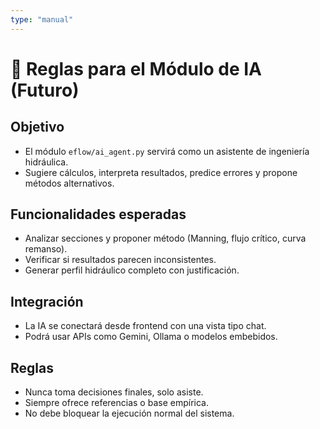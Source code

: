 ```yaml
---
type: "manual"
---
```


# 🤖 Reglas para el Módulo de IA (Futuro)

## Objetivo

- El módulo `eflow/ai_agent.py` servirá como un asistente de ingeniería hidráulica.
- Sugiere cálculos, interpreta resultados, predice errores y propone métodos alternativos.

## Funcionalidades esperadas

- Analizar secciones y proponer método (Manning, flujo crítico, curva remanso).
- Verificar si resultados parecen inconsistentes.
- Generar perfil hidráulico completo con justificación.

## Integración

- La IA se conectará desde frontend con una vista tipo chat.
- Podrá usar APIs como Gemini, Ollama o modelos embebidos.

## Reglas

- Nunca toma decisiones finales, solo asiste.
- Siempre ofrece referencias o base empírica.
- No debe bloquear la ejecución normal del sistema.
